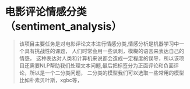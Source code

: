 # 电影评论情感分类 （sentiment_analysis）

> 该项目主要任务是对电影评论文本进行情感分类,情感分析是机器学习中一个具有挑战性的课题， 人们时常会用一些讽刺，模糊的语言来表达自己的情感，
  这种表达对人类和计算机来说都会造成一定程度的误导，所以该项目还需要NLP帮助我们处理文本问题,最后把标签分为正面评论和负面评论，所以是一个二分类问题，
  二分类的模型我们可以选取一些常用的模型比如朴素贝叶斯，xgbc等，


    
